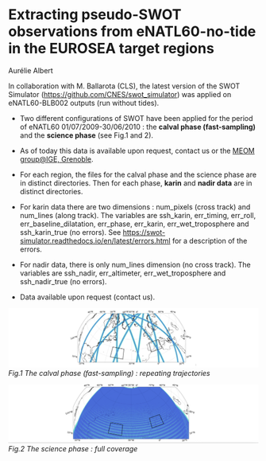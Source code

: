 # Extracting  pseudo-SWOT observations  from eNATL60-no-tide in the EUROSEA target regions 

Aurélie Albert

In collaboration with M. Ballarota (CLS), the latest version of the SWOT Simulator (https://github.com/CNES/swot_simulator) was applied on eNATL60-BLB002 outputs (run without tides). 

* Two different configurations of SWOT have been applied for the period of eNATL60 01/07/2009-30/06/2010 : the __calval phase (fast-sampling)__ and the __science phase__ (see Fig.1 and 2).

* As of today this data is available upon request, contact us or the [MEOM group@IGE, Grenoble]().

* For each region, the files for the  calval phase and the science phase are in distinct directories. Then for each phase, __karin__ and __nadir data__ are in distinct directories. 

* For karin data there are two dimensions : num_pixels (cross track) and num_lines (along track). The variables are ssh_karin, err_timing, err_roll, err_baseline_dilatation, err_phase, err_karin, err_wet_troposphere and ssh_karin_true (no errors).
See https://swot-simulator.readthedocs.io/en/latest/errors.html for  a description of the errors.

* For nadir data, there is only num_lines dimension (no cross track). The variables are ssh_nadir, err_altimeter, err_wet_troposphere and ssh_nadir_true (no errors).

* Data available upon request (contact us).

![subregions](./figs/regions4.png)<br>
_Fig.1 The calval phase (fast-sampling) : repeating trajectories_

![subregions](./figs/regions5.png)<br>
_Fig.2 The science phase : full coverage_
